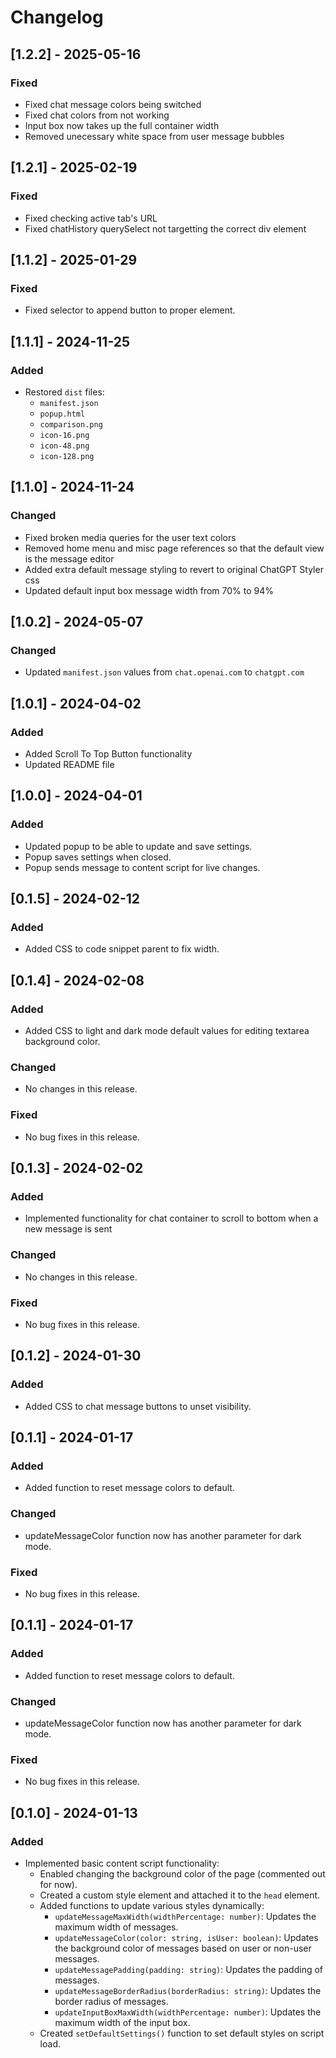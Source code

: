 # Changelog

## [1.2.2] - 2025-05-16

### Fixed

-   Fixed chat message colors being switched
-   Fixed chat colors from not working
-   Input box now takes up the full container width
-   Removed unecessary white space from user message bubbles

## [1.2.1] - 2025-02-19

### Fixed

-   Fixed checking active tab's URL
-   Fixed chatHistory querySelect not targetting the correct div element

## [1.1.2] - 2025-01-29

### Fixed

-   Fixed selector to append button to proper element.

## [1.1.1] - 2024-11-25

### Added

-   Restored `dist` files:
    -   `manifest.json`
    -   `popup.html`
    -   `comparison.png`
    -   `icon-16.png`
    -   `icon-48.png`
    -   `icon-128.png`

## [1.1.0] - 2024-11-24

### Changed

-   Fixed broken media queries for the user text colors
-   Removed home menu and misc page references so that the default view is the message editor
-   Added extra default message styling to revert to original ChatGPT Styler css
-   Updated default input box message width from 70% to 94%

## [1.0.2] - 2024-05-07

### Changed

-   Updated `manifest.json` values from `chat.openai.com` to `chatgpt.com`

## [1.0.1] - 2024-04-02

### Added

-   Added Scroll To Top Button functionality
-   Updated README file

## [1.0.0] - 2024-04-01

### Added

-   Updated popup to be able to update and save settings.
-   Popup saves settings when closed.
-   Popup sends message to content script for live changes.

## [0.1.5] - 2024-02-12

### Added

-   Added CSS to code snippet parent to fix width.

## [0.1.4] - 2024-02-08

### Added

-   Added CSS to light and dark mode default values for editing textarea background color.

### Changed

-   No changes in this release.

### Fixed

-   No bug fixes in this release.

## [0.1.3] - 2024-02-02

### Added

-   Implemented functionality for chat container to scroll to bottom when a new message is sent

### Changed

-   No changes in this release.

### Fixed

-   No bug fixes in this release.

## [0.1.2] - 2024-01-30

### Added

-   Added CSS to chat message buttons to unset visibility.

## [0.1.1] - 2024-01-17

### Added

-   Added function to reset message colors to default.

### Changed

-   updateMessageColor function now has another parameter for dark mode.

### Fixed

-   No bug fixes in this release.

## [0.1.1] - 2024-01-17

### Added

-   Added function to reset message colors to default.

### Changed

-   updateMessageColor function now has another parameter for dark mode.

### Fixed

-   No bug fixes in this release.

## [0.1.0] - 2024-01-13

### Added

-   Implemented basic content script functionality:
    -   Enabled changing the background color of the page (commented out for now).
    -   Created a custom style element and attached it to the `head` element.
    -   Added functions to update various styles dynamically:
        -   `updateMessageMaxWidth(widthPercentage: number)`: Updates the maximum width of messages.
        -   `updateMessageColor(color: string, isUser: boolean)`: Updates the background color of messages based on user or non-user messages.
        -   `updateMessagePadding(padding: string)`: Updates the padding of messages.
        -   `updateMessageBorderRadius(borderRadius: string)`: Updates the border radius of messages.
        -   `updateInputBoxMaxWidth(widthPercentage: number)`: Updates the maximum width of the input box.
    -   Created `setDefaultSettings()` function to set default styles on script load.
